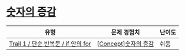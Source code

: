 # [숫자의 증감](https://www.codetree.ai/trails/complete/curated-cards/intro-increasing-and-decreasing-numbers)

|유형|문제 경험치|난이도|
|---|---|---|
|[Trail 1 / 단순 반복문 / if 안의 for](https://www.codetree.ai/trail-info/novice-low/)|[[Concept]숫자의 증감](https://www.codetree.ai/trails/complete/curated-cards/intro-increasing-and-decreasing-numbers/)|쉬움|


